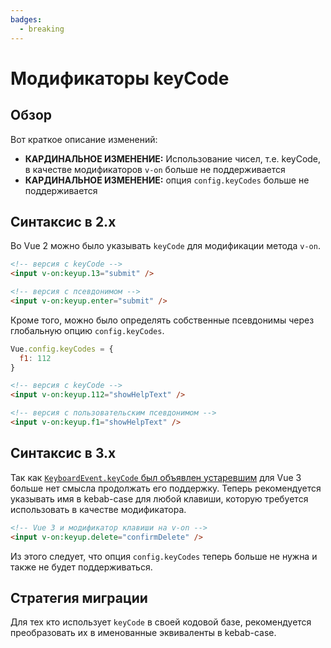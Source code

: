 ```yaml
---
badges:
  - breaking
---
```


# Модификаторы keyCode <MigrationBadges :badges="$frontmatter.badges" />

## Обзор

Вот краткое описание изменений:

- **КАРДИНАЛЬНОЕ ИЗМЕНЕНИЕ:** Использование чисел, т.е. keyCode, в качестве модификаторов `v-on` больше не поддерживается
- **КАРДИНАЛЬНОЕ ИЗМЕНЕНИЕ:** опция `config.keyCodes` больше не поддерживается

## Синтаксис в 2.x

Во Vue 2 можно было указывать `keyCode` для модификации метода `v-on`.

```html
<!-- версия с keyCode -->
<input v-on:keyup.13="submit" />

<!-- версия с псевдонимом -->
<input v-on:keyup.enter="submit" />
```

Кроме того, можно было определять собственные псевдонимы через глобальную опцию `config.keyCodes`.

```js
Vue.config.keyCodes = {
  f1: 112
}
```

```html
<!-- версия с keyCode -->
<input v-on:keyup.112="showHelpText" />

<!-- версия с пользовательским псевдонимом -->
<input v-on:keyup.f1="showHelpText" />
```

## Синтаксис в 3.x

Так как [`KeyboardEvent.keyCode` был объявлен устаревшим](https://developer.mozilla.org/en-US/docs/Web/API/KeyboardEvent/keyCode) для Vue 3 больше нет смысла продолжать его поддержку. Теперь рекомендуется указывать имя в kebab-case для любой клавиши, которую требуется использовать в качестве модификатора.

```html
<!-- Vue 3 и модификатор клавиши на v-on -->
<input v-on:keyup.delete="confirmDelete" />
```

Из этого следует, что опция `config.keyCodes` теперь больше не нужна и также не будет поддерживаться.

## Стратегия миграции

Для тех кто использует `keyCode` в своей кодовой базе, рекомендуется преобразовать их в именованные эквиваленты в kebab-case.
